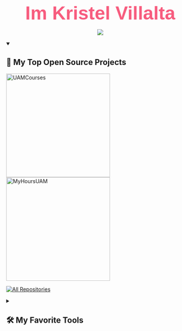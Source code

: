 <p align="center">
  <span style="font-size:50px; color:#f75c7e; font-family:'Arial', sans-serif; font-weight:bold;">Im Kristel Villalta</span>
</p>

<p align="center">
  <!-- Typing SVG by DenverCoder1 - https://github.com/DenverCoder1/readme-typing-svg -->
  <a href="https://github.com/KrisGerald02/readme-typing-svg">
    <img src="https://readme-typing-svg.demolab.com/?lines=                System%20Engineer%20Student;Always%20learning%20new%20things&font=Fira%20Code&center=true&width=440&height=45&color=f75c7e&vCenter=true&pause=1000&size=22" />
  </a>
</p>

<details open> 
  <summary><h2>📘 My Top Open Source Projects</h2></summary>



  <p align="left">
    <a href="https://github.com/KrisGerald02/UAMCourses"><img width="278" src="https://denvercoder1-github-readme-stats.vercel.app/api/pin/?username=KrisGerald02&repo=UAMCourses&theme=react&bg_color=1F222E&title_color=F75C7E&hide_border=true&icon_color=F8D866&show_icons=false" alt="UAMCourses">
</a>

<a href="https://github.com/KrisGerald02/MyHoursUAM">
  <img width="278" src="https://denvercoder1-github-readme-stats.vercel.app/api/pin/?username=KrisGerald02&repo=MyHoursUAM&theme=react&bg_color=1F222E&title_color=F75C7E&hide_border=true&icon_color=F8D866&show_icons=false" alt="MyHoursUAM">
</a>


  <a href="https://github.com/KrisGerald02?tab=repositories"><img alt="All Repositories" title="All Repositories" src="https://custom-icon-badges.demolab.com/badge/-Click%20Here%20For%20All%20My%20Repos-1F222E?style=for-the-badge&logoColor=white&logo=repo"/></a>
</details>

<details> 
  <summary><h2>🛠️ My Favorite Tools</h2></summary>
  <!-- Some badges are from https://github.com/Ileriayo/markdown-badges -->

  <h3>👨‍💻 Programming and Markup Languages</h3>

  <p>
     <a><img alt="Bash" src="https://img.shields.io/badge/Swift-121011.svg?logo=swift&logoColor=orange"></a>
      <a><img alt="Bash" src="https://img.shields.io/badge/Bash-121011.svg?logo=gnu-bash&logoColor=white"></a>
      <a><img alt="C" src="https://custom-icon-badges.demolab.com/badge/C-03599C.svg?logo=c-in-hexagon&logoColor=white"></a>
      <a><img alt="C++" src="https://custom-icon-badges.demolab.com/badge/C++-9C033A.svg?logo=cpp2&logoColor=white"></a>
      <a><img alt="C#" src="https://custom-icon-badges.demolab.com/badge/C%23-68217A.svg?logo=cs2&logoColor=white"></a>
      <a><img alt="CSS" src="https://img.shields.io/badge/CSS-1572B6.svg?logo=css3&logoColor=white"></a>
      <a><img alt="HTML" src="https://img.shields.io/badge/HTML-E34F26.svg?logo=html5&logoColor=white"></a>
      <a><img alt="JavaScript" src="https://img.shields.io/badge/JavaScript-F7DF1E.svg?logo=javascript&logoColor=black"></a>
      <a><img alt="Node.js" src="https://img.shields.io/badge/Node.js-43853D.svg?logo=node.js&logoColor=white"></a>
      <a><img alt="PHP" src="https://img.shields.io/badge/PHP-777BB4.svg?logo=php&logoColor=white"></a>
      <a><img alt="Python" src="https://img.shields.io/badge/Python-14354C.svg?logo=python&logoColor=white"></a>
      <a><img alt="Scratch" src="https://img.shields.io/badge/Scratch-4D97FF.svg?logo=scratch&logoColor=white"></a>
      <a><img alt="SQL" src="https://custom-icon-badges.demolab.com/badge/SQL-025E8C.svg?logo=database&logoColor=white"></a>
     <a><img alt="TypeScript" src="https://img.shields.io/badge/TypeScript-007ACC.svg?logo=typescript&logoColor=white"></a>
  </p>

  <h3>🧰 Frameworks and Libraries</h3>

  <p>
      <a href="#"><img alt="Arduino" src="https://img.shields.io/badge/-Arduino-00979D?logo=Arduino&logoColor=white"></a>
      <a href="#"><img alt="Bootstrap" src="https://img.shields.io/badge/Bootstrap-7952B3.svg?logo=bootstrap&logoColor=white"></a>
      <a href="#"><img alt="React" src="https://img.shields.io/badge/React-20232a.svg?logo=react&logoColor=%2361DAFB"></a>
  </p>

  <h3>🗄️ Databases and Cloud Hosting</h3>

  <p>
      <a href="#"><img alt="GitHub Pages" src="https://img.shields.io/badge/GitHub%20Pages-327FC7.svg?logo=github&logoColor=white"></a>
      <a href="#"><img alt="MongoDB" src ="https://img.shields.io/badge/MongoDB-4ea94b.svg?logo=mongodb&logoColor=white"></a>
      <a href="#"><img alt="MySQL" src="https://img.shields.io/badge/MySQL-00f.svg?logo=mysql&logoColor=white"></a>
      <a href="#"><img alt="Vercel" src="https://img.shields.io/badge/Vercel-000000.svg?logo=vercel&logoColor=white"></a>
  </p>

  <h3>💻 Software and Tools</h3>

  <p>
      <a href="#"><img alt="Adobe" src="https://img.shields.io/badge/Adobe-FF0000.svg?logo=adobe&logoColor=white"></a>
      <a href="#"><img alt="Arch Linux" src="https://img.shields.io/badge/Arch%20Linux-1793D1.svg?logo=arch-linux&logoColor=white"></a>
      <a href="#"><img alt="Discord" src="https://img.shields.io/badge/-Discord-5865F2.svg?logo=discord&logoColor=white"></a>
      <a href="#"><img alt="Git" src="https://img.shields.io/badge/Git-F05033.svg?logo=git&logoColor=white"></a>
      <a href="#"><img alt="Google Sheets" src="https://img.shields.io/badge/Sheets-34A853.svg?logo=google%20sheets&logoColor=white"></a>
      <a href="#"><img alt="Visual Studio Code" src="https://img.shields.io/badge/Visual%20Studio%20Code-0078d7.svg?logo=visual-studio-code&logoColor=white"></a>
    <a href="#"><img alt="XCode" src="https://img.shields.io/badge/XCode-0078d7.svg?logo=xcode&logoColor=white"></a>
  </p>
</details>
